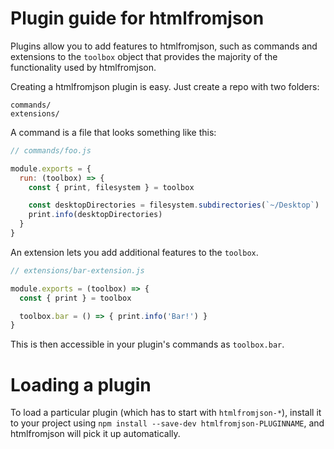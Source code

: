 # Plugin guide for htmlfromjson

Plugins allow you to add features to htmlfromjson, such as commands and
extensions to the `toolbox` object that provides the majority of the functionality
used by htmlfromjson.

Creating a htmlfromjson plugin is easy. Just create a repo with two folders:

```
commands/
extensions/
```

A command is a file that looks something like this:

```js
// commands/foo.js

module.exports = {
  run: (toolbox) => {
    const { print, filesystem } = toolbox

    const desktopDirectories = filesystem.subdirectories(`~/Desktop`)
    print.info(desktopDirectories)
  }
}
```

An extension lets you add additional features to the `toolbox`.

```js
// extensions/bar-extension.js

module.exports = (toolbox) => {
  const { print } = toolbox

  toolbox.bar = () => { print.info('Bar!') }
}
```

This is then accessible in your plugin's commands as `toolbox.bar`.

# Loading a plugin

To load a particular plugin (which has to start with `htmlfromjson-*`),
install it to your project using `npm install --save-dev htmlfromjson-PLUGINNAME`,
and htmlfromjson will pick it up automatically.
